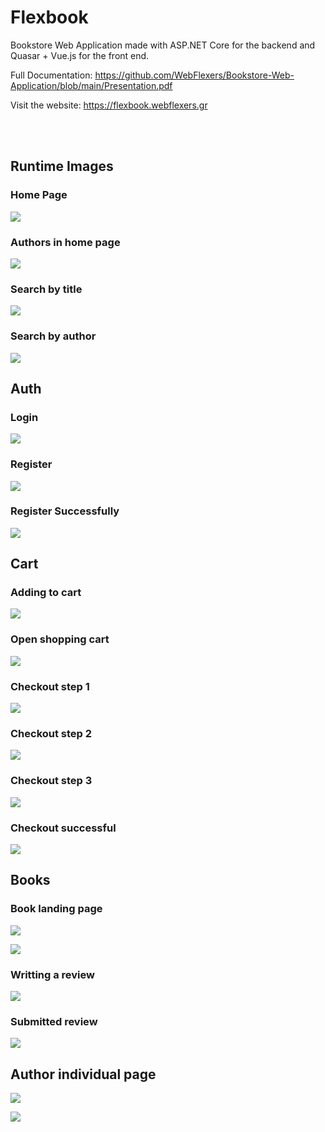 # Flexbook
Bookstore Web Application made with ASP.NET Core for the backend and Quasar + Vue.js for the front end.

Full Documentation: https://github.com/WebFlexers/Bookstore-Web-Application/blob/main/Presentation.pdf

Visit the website: https://flexbook.webflexers.gr

<br/>
<br/>

## Runtime Images

### Home Page

![](https://i.imgur.com/ID2SCwl.png)

### Authors in home page

![](https://i.imgur.com/3u7fWt9.png)

### Search by title

![](https://i.imgur.com/iI4Wv1S.png)

### Search by author

![](https://i.imgur.com/S2sLP5C.png)

## Auth

### Login

![](https://i.imgur.com/Ttjlxzg.png)

### Register

![](https://i.imgur.com/P8PlZzA.png)

### Register Successfully

![](https://i.imgur.com/roeZk8D.png)

## Cart

### Adding to cart

![](https://i.imgur.com/GiqNbXb.png)

### Open shopping cart

![](https://i.imgur.com/r4iYSl5.png)

### Checkout step 1

![](https://i.imgur.com/Edtm3Zj.png)

### Checkout step 2

![](https://i.imgur.com/t8wWZSj.png)

### Checkout step 3

![](https://i.imgur.com/EBNtXVC.png)

### Checkout successful

![](https://i.imgur.com/CKTbvbi.png)

## Books

### Book landing page

![](https://i.imgur.com/EpYKLa9.png)

![](https://i.imgur.com/rilqPOt.png)

### Writting a review

![](https://i.imgur.com/PEsArJ3.png)

### Submitted review

![](https://i.imgur.com/6WCvySJ.png)

## Author individual page

![](https://i.imgur.com/hxo2vzn.png)

![](https://i.imgur.com/zpru8HD.png)
